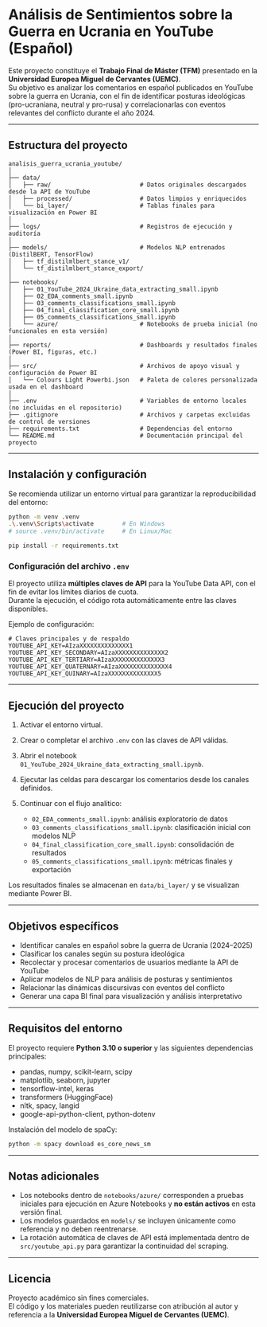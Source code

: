 # Análisis de Sentimientos sobre la Guerra en Ucrania en YouTube (Español)

Este proyecto constituye el **Trabajo Final de Máster (TFM)** presentado en la **Universidad Europea Miguel de Cervantes (UEMC)**.  
Su objetivo es analizar los comentarios en español publicados en YouTube sobre la guerra en Ucrania, con el fin de identificar posturas ideológicas (pro-ucraniana, neutral y pro-rusa) y correlacionarlas con eventos relevantes del conflicto durante el año 2024.

---

## Estructura del proyecto

```
analisis_guerra_ucrania_youtube/
│
├── data/
│   ├── raw/                         # Datos originales descargados desde la API de YouTube
│   ├── processed/                   # Datos limpios y enriquecidos
│   └── bi_layer/                    # Tablas finales para visualización en Power BI
│
├── logs/                            # Registros de ejecución y auditoría
│
├── models/                          # Modelos NLP entrenados (DistilBERT, TensorFlow)
│   ├── tf_distilmlbert_stance_v1/
│   └── tf_distilmlbert_stance_export/
│
├── notebooks/
│   ├── 01_YouTube_2024_Ukraine_data_extracting_small.ipynb
│   ├── 02_EDA_comments_small.ipynb
│   ├── 03_comments_classifications_small.ipynb
│   ├── 04_final_classification_core_small.ipynb
│   ├── 05_comments_classifications_small.ipynb
│   └── azure/                       # Notebooks de prueba inicial (no funcionales en esta versión)
│
├── reports/                         # Dashboards y resultados finales (Power BI, figuras, etc.)
│
├── src/                             # Archivos de apoyo visual y configuración de Power BI
│   └── Colours Light Powerbi.json   # Paleta de colores personalizada usada en el dashboard
│
├── .env                             # Variables de entorno locales (no incluidas en el repositorio)
├── .gitignore                       # Archivos y carpetas excluidas de control de versiones
├── requirements.txt                 # Dependencias del entorno
└── README.md                        # Documentación principal del proyecto
```

---

## Instalación y configuración

Se recomienda utilizar un entorno virtual para garantizar la reproducibilidad del entorno:

```bash
python -m venv .venv
.\.venv\Scripts\activate        # En Windows
# source .venv/bin/activate     # En Linux/Mac

pip install -r requirements.txt
```

### Configuración del archivo `.env`

El proyecto utiliza **múltiples claves de API** para la YouTube Data API, con el fin de evitar los límites diarios de cuota.  
Durante la ejecución, el código rota automáticamente entre las claves disponibles.

Ejemplo de configuración:

```
# Claves principales y de respaldo
YOUTUBE_API_KEY=AIzaXXXXXXXXXXXXXX1
YOUTUBE_API_KEY_SECONDARY=AIzaXXXXXXXXXXXXXX2
YOUTUBE_API_KEY_TERTIARY=AIzaXXXXXXXXXXXXXX3
YOUTUBE_API_KEY_QUATERNARY=AIzaXXXXXXXXXXXXXX4
YOUTUBE_API_KEY_QUINARY=AIzaXXXXXXXXXXXXXX5
```

---

## Ejecución del proyecto

1. Activar el entorno virtual.  
2. Crear o completar el archivo `.env` con las claves de API válidas.  
3. Abrir el notebook `01_YouTube_2024_Ukraine_data_extracting_small.ipynb`.  
4. Ejecutar las celdas para descargar los comentarios desde los canales definidos.  
5. Continuar con el flujo analítico:

   - `02_EDA_comments_small.ipynb`: análisis exploratorio de datos  
   - `03_comments_classifications_small.ipynb`: clasificación inicial con modelos NLP  
   - `04_final_classification_core_small.ipynb`: consolidación de resultados  
   - `05_comments_classifications_small.ipynb`: métricas finales y exportación  

Los resultados finales se almacenan en `data/bi_layer/` y se visualizan mediante Power BI.

---

## Objetivos específicos

- Identificar canales en español sobre la guerra de Ucrania (2024–2025)  
- Clasificar los canales según su postura ideológica  
- Recolectar y procesar comentarios de usuarios mediante la API de YouTube  
- Aplicar modelos de NLP para análisis de posturas y sentimientos  
- Relacionar las dinámicas discursivas con eventos del conflicto  
- Generar una capa BI final para visualización y análisis interpretativo  

---

## Requisitos del entorno

El proyecto requiere **Python 3.10 o superior** y las siguientes dependencias principales:

- pandas, numpy, scikit-learn, scipy  
- matplotlib, seaborn, jupyter  
- tensorflow-intel, keras  
- transformers (HuggingFace)  
- nltk, spacy, langid  
- google-api-python-client, python-dotenv  

Instalación del modelo de spaCy:

```bash
python -m spacy download es_core_news_sm
```

---

## Notas adicionales

- Los notebooks dentro de `notebooks/azure/` corresponden a pruebas iniciales para ejecución en Azure Notebooks y **no están activos** en esta versión final.  
- Los modelos guardados en `models/` se incluyen únicamente como referencia y no deben reentrenarse.  
- La rotación automática de claves de API está implementada dentro de `src/youtube_api.py` para garantizar la continuidad del scraping.  

---

## Licencia

Proyecto académico sin fines comerciales.  
El código y los materiales pueden reutilizarse con atribución al autor y referencia a la **Universidad Europea Miguel de Cervantes (UEMC)**.
